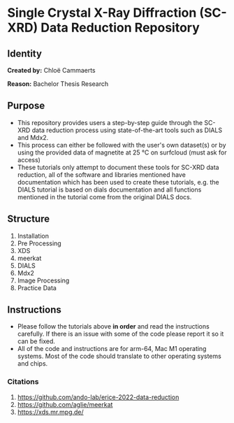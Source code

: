 # Single Crystal X-Ray Diffraction (SC-XRD) Data Reduction Repository
## Identity
**Created by:** Chloë Cammaerts

**Reason:** Bachelor Thesis Research 

## Purpose
- This repository provides users a step-by-step guide through the SC-XRD data reduction process using state-of-the-art tools such as DIALS and Mdx2. 
- This process can either be followed with the user's own dataset(s) or by using the provided data of magnetite at 25 °C on surfcloud (must ask for access)
- These tutorials only attempt to document these tools for SC-XRD data reduction, all of the software and libraries mentioned have documentation which has been used to create these tutorials, e.g. the DIALS tutorial is based on dials documentation and all functions mentioned in the tutorial come from the original DIALS docs. 

## Structure
1. Installation
2. Pre Processing
3. XDS
4. meerkat
5. DIALS
6. Mdx2
7. Image Processing
8. Practice Data

## Instructions
- Please follow the tutorials above **in order** and read the instructions carefully. If there is an issue with some of the code please report it so it can be fixed. 
- All of the code and instructions are for arm-64, Mac M1 operating systems. Most of the code should translate to other operating systems and chips. 

### Citations
1. https://github.com/ando-lab/erice-2022-data-reduction
2. https://github.com/aglie/meerkat
3. https://xds.mr.mpg.de/
